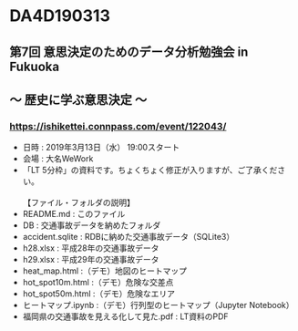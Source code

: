 # DA4D190313

## 第7回 意思決定のためのデータ分析勉強会 in Fukuoka
##      〜 歴史に学ぶ意思決定 〜
### https://ishikettei.connpass.com/event/122043/
- 日時 : 2019年3月13日（水） 19:00スタート
- 会場 : 大名WeWork
- 「LT 5分枠」の資料です。ちょくちょく修正が入りますが、ご了承ください。
<BR></BR>
【ファイル・フォルダの説明】
 - README.md : このファイル
 - DB : 交通事故データを納めたフォルダ
  - accident.sqlite : RDBに納めた交通事故データ（SQLite3）
  - h28.xlsx : 平成28年の交通事故データ
  - h29.xlsx : 平成29年の交通事故データ
 - heat_map.html :（デモ）地図のヒートマップ
 - hot_spot10m.html :（デモ）危険な交差点
 - hot_spot50m.html :（デモ）危険なエリア
 - ヒートマップ.ipynb :（デモ）行列型のヒートマップ（Jupyter Notebook）
 - 福岡県の交通事故を見える化して見た.pdf : LT資料のPDF
